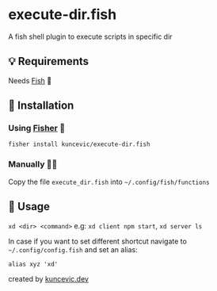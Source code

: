 # execute-dir.fish

A fish shell plugin to execute scripts in specific dir

## 💡 Requirements

Needs [Fish](https://github.com/fish-shell/fish-shell) 🐠

## 🧞 Installation

### Using [Fisher](https://github.com/jorgebucaran/fisher) 🎣

`fisher install kuncevic/execute-dir.fish`

### Manually 🧑‍🔧

Copy the file `execute_dir.fish` into `~/.config/fish/functions`

## 💫 Usage

`xd <dir> <command>` e.g: `xd client npm start`, `xd server ls`

In case if you want to set different shortcut navigate to `~/.config/config.fish` and set an alias:

`alias xyz 'xd'`

created by [kuncevic.dev](kuncevic.dev)
